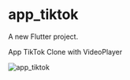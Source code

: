 # app_tiktok

A new Flutter project.
 
App TikTok Clone with VideoPlayer


![app_tiktok](https://user-images.githubusercontent.com/55218990/195731686-03cb092a-fc8d-4c23-9b40-31c477a3e9ac.gif)

